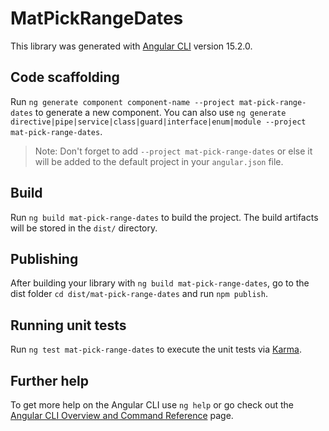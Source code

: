 # MatPickRangeDates

This library was generated with [Angular CLI](https://github.com/angular/angular-cli) version 15.2.0.

## Code scaffolding

Run `ng generate component component-name --project mat-pick-range-dates` to generate a new component. You can also use `ng generate directive|pipe|service|class|guard|interface|enum|module --project mat-pick-range-dates`.
> Note: Don't forget to add `--project mat-pick-range-dates` or else it will be added to the default project in your `angular.json` file. 

## Build

Run `ng build mat-pick-range-dates` to build the project. The build artifacts will be stored in the `dist/` directory.

## Publishing

After building your library with `ng build mat-pick-range-dates`, go to the dist folder `cd dist/mat-pick-range-dates` and run `npm publish`.

## Running unit tests

Run `ng test mat-pick-range-dates` to execute the unit tests via [Karma](https://karma-runner.github.io).

## Further help

To get more help on the Angular CLI use `ng help` or go check out the [Angular CLI Overview and Command Reference](https://angular.io/cli) page.
